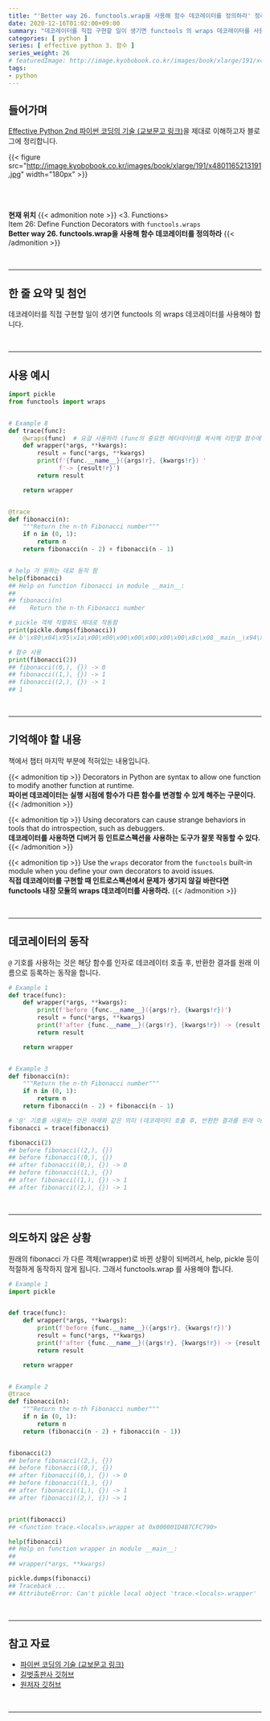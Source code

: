 ```yaml
---
title: "'Better way 26. functools.wrap을 사용해 함수 데코레이터를 정의하라' 정리"
date: 2020-12-16T01:02:00+09:00
summary: "데코레이터를 직접 구현할 일이 생기면 functools 의 wraps 데코레이터를 사용해야 합니다."
categories: [ python ]
series: [ effective python 3. 함수 ]
series_weight: 26
# featuredImage: http://image.kyobobook.co.kr/images/book/xlarge/191/x4801165213191.jpg
tags:
- python
---
```


## 들어가며

[Effective Python 2nd 파이썬 코딩의 기술 (교보문고 링크)](http://digital.kyobobook.co.kr/digital/ebook/ebookDetail.ink?selectedLargeCategory=001&barcode=4801165213191&orderClick=LEH&Kc=)을 제대로 이해하고자 블로그에 정리합니다.

{{< figure src="http://image.kyobobook.co.kr/images/book/xlarge/191/x4801165213191.jpg" width="180px" >}}

<br/>
<br/>

**현재 위치**
{{< admonition note >}}
<3. Functions>  
Item 26: Define Function Decorators with `functools.wraps`  
**Better way 26. functools.wrap을 사용해 함수 데코레이터를 정의하라**
{{< /admonition >}}


<br/>

---

## 한 줄 요약 및 첨언

데코레이터를 직접 구현할 일이 생기면 functools 의 wraps 데코레이터를 사용해야 합니다.

<br/>

---

## 사용 예시

```python
import pickle
from functools import wraps


# Example 8
def trace(func):
    @wraps(func)  # 요걸 사용하라 (func의 중요한 메타데이터를 복사해 리턴할 함수에 적용해 줌)
    def wrapper(*args, **kwargs):
        result = func(*args, **kwargs)
        print(f'{func.__name__}({args!r}, {kwargs!r}) '
              f'-> {result!r}')
        return result

    return wrapper


@trace
def fibonacci(n):
    """Return the n-th Fibonacci number"""
    if n in (0, 1):
        return n
    return fibonacci(n - 2) + fibonacci(n - 1)


# help 가 원하는 데로 동작 함
help(fibonacci)
## Help on function fibonacci in module __main__:
##
## fibonacci(n)
##    Return the n-th Fibonacci number

# pickle 객체 직렬화도 제대로 작동함
print(pickle.dumps(fibonacci))
## b'\x80\x04\x95\x1a\x00\x00\x00\x00\x00\x00\x00\x8c\x08__main__\x94\x8c\tfibonacci\x94\x93\x94.'

# 함수 사용
print(fibonacci(2))
## fibonacci((0,), {}) -> 0
## fibonacci((1,), {}) -> 1
## fibonacci((2,), {}) -> 1
## 1
```


<br/>

---

## 기억해야 할 내용

책에서 챕터 마지막 부분에 적혀있는 내용입니다.

{{< admonition tip >}}
Decorators in Python are syntax to allow one function to modify another function at runtime.  
**파이썬 데코레이터는 실행 시점에 함수가 다른 함수를 변경할 수 있게 해주는 구문이다.**
{{< /admonition >}}

{{< admonition tip >}}
Using decorators can cause strange behaviors in tools that do introspection, such as debuggers.  
**데코레이터를 사용하면 디버거 등 인트로스펙션을 사용하는 도구가 잘못 작동할 수 있다.**
{{< /admonition >}}

{{< admonition tip >}}
Use the `wraps` decorator from the `functools` built-in module when you define your own decorators to avoid issues.  
**직접 데코레이터를 구현할 때 인트로스펙션에서 문제가 생기지 않길 바란다면 functools 내장 모듈의 wraps 데코레이터를 사용하라.**
{{< /admonition >}}

<br/>

---


## 데코레이터의 동작

`@` 기호를 사용하는 것은 해당 함수를 인자로 데코레이터 호출 후, 반환한 결과를 원래 이름으로 등록하는 동작을 합니다.

```python
# Example 1
def trace(func):
    def wrapper(*args, **kwargs):
        print(f'before {func.__name__}({args!r}, {kwargs!r})')
        result = func(*args, **kwargs)
        print(f'after {func.__name__}({args!r}, {kwargs!r}) -> {result!r}')
        return result

    return wrapper


# Example 3
def fibonacci(n):
    """Return the n-th Fibonacci number"""
    if n in (0, 1):
        return n
    return fibonacci(n - 2) + fibonacci(n - 1)

# '@' 기호를 사용하는 것은 아래와 같은 의미 (데코레이터 호출 후, 반환한 결과를 원래 이름으로 등록)
fibonacci = trace(fibonacci)

fibonacci(2)
## before fibonacci((2,), {})
## before fibonacci((0,), {})
## after fibonacci((0,), {}) -> 0
## before fibonacci((1,), {})
## after fibonacci((1,), {}) -> 1
## after fibonacci((2,), {}) -> 1
```

<br/>

---

## 의도하지 않은 상황

원래의 fibonacci 가 다른 객체(wrapper)로 바뀐 상황이 되버려서, help, pickle 등이 적절하게 동작하지 않게 됩니다. 그래서 functools.wrap 를 사용해야 합니다.

```python
# Example 1
import pickle


def trace(func):
    def wrapper(*args, **kwargs):
        print(f'before {func.__name__}({args!r}, {kwargs!r})')
        result = func(*args, **kwargs)
        print(f'after {func.__name__}({args!r}, {kwargs!r}) -> {result!r}')
        return result

    return wrapper


# Example 2
@trace
def fibonacci(n):
    """Return the n-th Fibonacci number"""
    if n in (0, 1):
        return n
    return (fibonacci(n - 2) + fibonacci(n - 1))


fibonacci(2)
## before fibonacci((2,), {})
## before fibonacci((0,), {})
## after fibonacci((0,), {}) -> 0
## before fibonacci((1,), {})
## after fibonacci((1,), {}) -> 1
## after fibonacci((2,), {}) -> 1


print(fibonacci)
## <function trace.<locals>.wrapper at 0x000001D4B7CFC790>

help(fibonacci)
## Help on function wrapper in module __main__:
## 
## wrapper(*args, **kwargs)

pickle.dumps(fibonacci)
## Traceback ...
## AttributeError: Can't pickle local object 'trace.<locals>.wrapper'
```

<br/>

---

## 참고 자료

- [파이썬 코딩의 기술 (교보문고 링크)](http://digital.kyobobook.co.kr/digital/ebook/ebookDetail.ink?selectedLargeCategory=001&barcode=4801165213191&orderClick=LEH&Kc=)
- [길벗출판사 깃허브](https://github.com/gilbutITbook/080235/blob/master/Chapter3/Better%20way26.py)
- [원저자 깃허브](https://github.com/bslatkin/effectivepython/blob/master/example_code/item_26.py)

<br/>

---